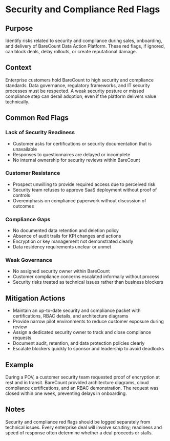 # Security and Compliance Red Flags

## Purpose
Identify risks related to security and compliance during sales, onboarding, and delivery of BareCount Data Action Platform. These red flags, if ignored, can block deals, delay rollouts, or create reputational damage.

## Context
Enterprise customers hold BareCount to high security and compliance standards. Data governance, regulatory frameworks, and IT security processes must be respected. A weak security posture or missed compliance step can derail adoption, even if the platform delivers value technically.

## Common Red Flags

### Lack of Security Readiness
- Customer asks for certifications or security documentation that is unavailable
- Responses to questionnaires are delayed or incomplete
- No internal ownership for security reviews within BareCount

### Customer Resistance
- Prospect unwilling to provide required access due to perceived risk
- Security team refuses to approve SaaS deployment without proof of controls
- Overemphasis on compliance paperwork without discussion of outcomes

### Compliance Gaps
- No documented data retention and deletion policy
- Absence of audit trails for KPI changes and actions
- Encryption or key management not demonstrated clearly
- Data residency requirements unclear or unmet

### Weak Governance
- No assigned security owner within BareCount
- Customer compliance concerns escalated informally without process
- Security risks treated as technical issues rather than business blockers

## Mitigation Actions
- Maintain an up-to-date security and compliance packet with certifications, RBAC details, and architecture diagrams
- Provide narrow pilot environments to reduce customer exposure during review
- Assign a dedicated security owner to track and close compliance requests
- Document audit, retention, and data protection policies clearly
- Escalate blockers quickly to sponsor and leadership to avoid deadlocks

## Example
During a POV, a customer security team requested proof of encryption at rest and in transit. BareCount provided architecture diagrams, cloud compliance certifications, and an RBAC demonstration. The request was closed within one week, preventing delays in onboarding.

## Notes
Security and compliance red flags should be logged separately from technical issues. Every enterprise deal will involve scrutiny; readiness and speed of response often determine whether a deal proceeds or stalls.
